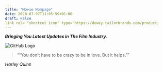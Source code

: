 ```yaml
---
title: "Movie Hompage"
date: 2020-07-07T11:05:59+01:00
draft: False
link rel= "shortcut icon" type="https://dewey.tailorbrands.com/production/brand_version_mockup_image/982/3290739982_9dac98e3-183d-4ca2-bd94-9389e2ee42fe.png?cb=1594293246" href="yourLogo.jpg"
---
```

_**Bringing You Latest Updates in The Film Industry**_.






![GitHub Logo](https://images.unsplash.com/photo-1546513027-cd32829de838?ixlib=rb-1.2.1&ixid=eyJhcHBfaWQiOjEyMDd9&auto=format&fit=crop&w=1276&q=80)



> ““You don’t have to be crazy to be in love. But it helps.””

_Harley Quinn_

